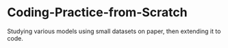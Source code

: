 # Coding-Practice-from-Scratch
Studying various models using small datasets on paper, then extending it to code. 

